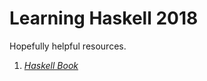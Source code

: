 # Learning Haskell 2018

Hopefully helpful resources.

 1. [_Haskell Book_](http://www.haskellbook.com)
